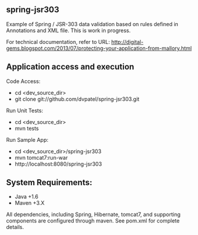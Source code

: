 spring-jsr303
-------------------
Example of Spring / JSR-303 data validation based on rules defined in Annotations and XML file.  This is work in progress.

For technical documentation, refer to URL:  http://digital-gems.blogspot.com/2013/07/protecting-your-application-from-mallory.html

Application access and execution
-------------------
Code Access:  
*  cd <dev_source_dir>
*  git clone git://github.com/dvpatel/spring-jsr303.git
	
Run Unit Tests:  
*  cd <dev_source_dir>
*  mvn tests
	
Run Sample App:
*  cd <dev_source_dir>/spring-jsr303
*  mvn tomcat7:run-war
*  http://localhost:8080/spring-jsr303

System Requirements:
-------------------
*  Java +1.6
*  Maven +3.X

All dependencies, including Spring, Hibernate, tomcat7, and supporting components are configured through maven.  See pom.xml for complete details.

